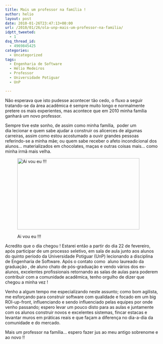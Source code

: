 ```yaml
---
title: Mais um professor na família !
author: helio
layout: post
date: 2010-01-26T23:47:13+00:00
url: /2010/01/26/ola-unp-mais-um-professor-na-familia/
idptt_tweeted:
  - 1
dsq_thread_id:
  - 4969845425
categories:
  - Uncategorized
tags:
  - Engenharia de Software
  - Hélio Medeiros
  - Professor
  - Universidade Potiguar
  - UnP

---
```

Não esperava que isto pudesse acontecer tão cedo, o fluxo a seguir tratando-se da área acadêmica é sempre muito longo e normalmente pretere os mais experientes, mas acontece que em 2010 minha família ganhará um novo professor.

Sempre tive este sonho, de assim como minha família,  poder um dia lecionar e quem sabe ajudar a construir os alicerces de algumas carreiras, assim como estou acostumado a ouvir grandes pessoas referindo-se a minha mãe; ou quem sabe receber o afeto incondicional dos alunos&#8230; materializados em chocolates, maças e outras coisas mais&#8230; como minha irmã mais velha.<figure id="attachment_114" style="width: 400px" class="wp-caption aligncenter">

<img class="size-full wp-image-114" src="http://www.helmed.net/blog/wp-content/uploads/2010/01/Screen-shot-2010-01-26-at-8.44.18-PM.png" alt="Ai vou eu !!!" width="400" height="234" srcset="http://www.helmed.net/blog/wp-content/uploads/2010/01/Screen-shot-2010-01-26-at-8.44.18-PM.png 400w, http://www.helmed.net/blog/wp-content/uploads/2010/01/Screen-shot-2010-01-26-at-8.44.18-PM-300x175.png 300w" sizes="(max-width: 400px) 100vw, 400px" /><figcaption class="wp-caption-text">Ai vou eu !!!</figcaption></figure> 

Acredito que o dia chegou ! Estarei então a partir do dia 22 de fevereiro, após participar de um processo seletivo, em sala de aula junto aos alunos do quinto período da Universidade Potiguar (UnP) lecionando a disciplina de Engenharia de Software. Após o contato como  aluno laureado da graduação , de aluno chato de pós-graduação e vendo vários dos ex-alunos, excelentes profissionais retornando as salas de aulas para poderem contribuir com a comunidade acadêmica, tenho orgulho de dizer que chegou a minha vez !

Venho a algum tempo me especializando neste assunto; como bom agilista, me esforçando para construir software com qualidade e focado em um big ROI-up-front, influenciando e sendo influenciado pelas equipes por onde venho passando; espero levar um pouco disto para as aulas e juntamente com os alunos construir novos e excelentes sistemas, fincar estacas e levantar muros em práticas reais e que façam a diferença no dia-a-dia da comunidade e do mercado.

Mais um professor na família&#8230; espero fazer jus ao meu antigo sobrenome e ao novo !!